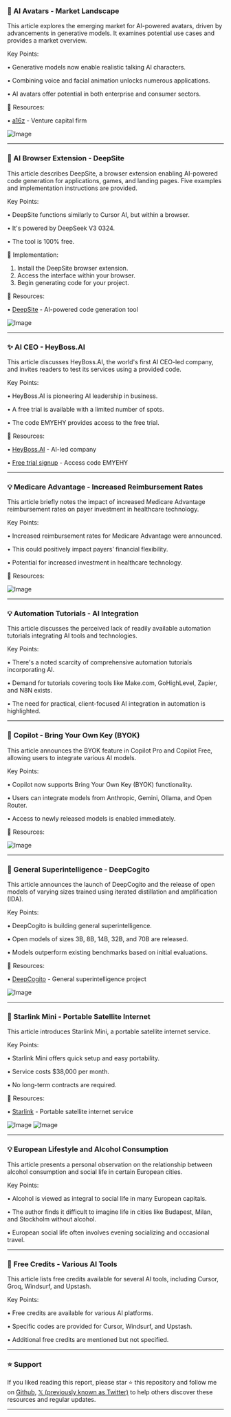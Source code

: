 ### 🤖 AI Avatars - Market Landscape

This article explores the emerging market for AI-powered avatars, driven by advancements in generative models.  It examines potential use cases and provides a market overview.

Key Points:

• Generative models now enable realistic talking AI characters.

• Combining voice and facial animation unlocks numerous applications.


•  AI avatars offer potential in both enterprise and consumer sectors.


🔗 Resources:

• [a16z](https://x.com/a16z) - Venture capital firm

![Image](https://pbs.twimg.com/media/GoBer3kaAAA8KuN?format=png&name=small)


---
### 🚀 AI Browser Extension - DeepSite

This article describes DeepSite, a browser extension enabling AI-powered code generation for applications, games, and landing pages.  Five examples and implementation instructions are provided.

Key Points:

• DeepSite functions similarly to Cursor AI, but within a browser.

•  It's powered by DeepSeek V3 0324.

• The tool is 100% free.


🚀 Implementation:

1. Install the DeepSite browser extension.
2.  Access the interface within your browser.
3. Begin generating code for your project.

🔗 Resources:

• [DeepSite](https://x.com/minchoi/status/1909623992454938624) - AI-powered code generation tool

![Image](https://pbs.twimg.com/ext_tw_video_thumb/1909621444503330816/pu/img/vpeCGJVGUHy3h3l1.jpg)


---
### ✨ AI CEO - HeyBoss.AI

This article discusses HeyBoss.AI, the world's first AI CEO-led company, and invites readers to test its services using a provided code.

Key Points:

• HeyBoss.AI is pioneering AI leadership in business.

• A free trial is available with a limited number of spots.


• The code EMYEHY provides access to the free trial.


🔗 Resources:

• [HeyBoss.AI](https://x.com/heybossAI) - AI-led company

• [Free trial signup](https://t.co/OFr4Ll3n9t) - Access code EMYEHY


---
### 💡 Medicare Advantage - Increased Reimbursement Rates

This article briefly notes the impact of increased Medicare Advantage reimbursement rates on payer investment in healthcare technology.

Key Points:

• Increased reimbursement rates for Medicare Advantage were announced.

• This could positively impact payers’ financial flexibility.


•  Potential for increased investment in healthcare technology.


🔗 Resources:

![Image](https://pbs.twimg.com/media/GoDjoNgbwAQXWDV?format=jpg&name=small)


---
### 💡 Automation Tutorials - AI Integration

This article discusses the perceived lack of readily available automation tutorials integrating AI tools and technologies.

Key Points:

• There's a noted scarcity of comprehensive automation tutorials incorporating AI.

•  Demand for tutorials covering tools like Make.com, GoHighLevel, Zapier, and N8N exists.


•  The need for practical, client-focused AI integration in automation is highlighted.



---
### 🤖 Copilot - Bring Your Own Key (BYOK)

This article announces the BYOK feature in Copilot Pro and Copilot Free, allowing users to integrate various AI models.

Key Points:

• Copilot now supports Bring Your Own Key (BYOK) functionality.

•  Users can integrate models from Anthropic, Gemini, Ollama, and Open Router.


• Access to newly released models is enabled immediately.


🔗 Resources:

![Image](https://pbs.twimg.com/media/Gn8pds_WIAAhFs_?format=jpg&name=small)


---
### 🤖 General Superintelligence - DeepCogito

This article announces the launch of DeepCogito and the release of open models of varying sizes trained using iterated distillation and amplification (IDA).

Key Points:

• DeepCogito is building general superintelligence.

• Open models of sizes 3B, 8B, 14B, 32B, and 70B are released.


•  Models outperform existing benchmarks based on initial evaluations.


🔗 Resources:

• [DeepCogito](https://x.com/DeepCogito) -  General superintelligence project

![Image](https://pbs.twimg.com/media/GoCEWO-bwAIWyjh?format=png&name=small)


---
### 🚀 Starlink Mini - Portable Satellite Internet

This article introduces Starlink Mini, a portable satellite internet service.

Key Points:

• Starlink Mini offers quick setup and easy portability.

•  Service costs $38,000 per month.


• No long-term contracts are required.


🔗 Resources:

• [Starlink](http://starlink.com/ar-roam) - Portable satellite internet service

![Image](https://pbs.twimg.com/media/Gly7YEPWMAAIz8y?format=jpg&name=small)
![Image](https://pbs.twimg.com/media/Gly8MvMbYAAvjFn?format=jpg&name=small)


---
### 💡 European Lifestyle and Alcohol Consumption

This article presents a personal observation on the relationship between alcohol consumption and social life in certain European cities.

Key Points:

• Alcohol is viewed as integral to social life in many European capitals.

• The author finds it difficult to imagine life in cities like Budapest, Milan, and Stockholm without alcohol.


• European social life often involves evening socializing and occasional travel.



---
### 🚀 Free Credits - Various AI Tools

This article lists free credits available for several AI tools, including Cursor, Groq, Windsurf, and Upstash.

Key Points:

• Free credits are available for various AI platforms.


• Specific codes are provided for Cursor, Windsurf, and Upstash.


• Additional free credits are mentioned but not specified.


---

### ⭐️ Support

If you liked reading this report, please star ⭐️ this repository and follow me on [Github](https://github.com/Drix10), [𝕏 (previously known as Twitter)](https://x.com/DRIX_10_) to help others discover these resources and regular updates.

---